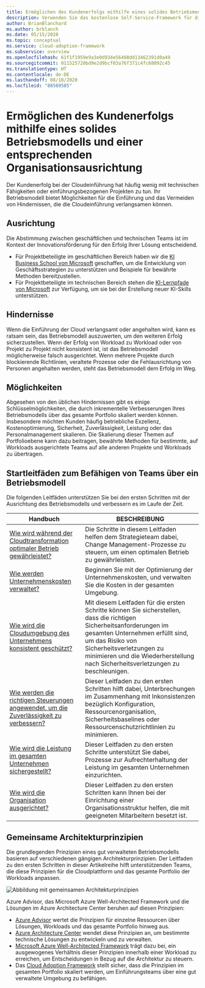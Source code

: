 ```yaml
---
title: Ermöglichen des Kundenerfolgs mithilfe eines solides Betriebsmodells und einer entsprechenden Organisationsausrichtung
description: Verwenden Sie das kostenlose Self-Service-Framework für die Cloudeinführung (Cloud Adoption Framework) und andere Tools, die Sie bei der Entscheidungsfindung im Zusammenhang mit der Cloudeinführung unterstützen und dazu beitragen, den Erfolg von Kunden sicherzustellen.
author: BrianBlanchard
ms.author: brblanch
ms.date: 05/15/2020
ms.topic: conceptual
ms.service: cloud-adoption-framework
ms.subservice: overview
ms.openlocfilehash: 61f1f1959e9a3e0d934e56498dd13462391d0a49
ms.sourcegitcommit: 011525720bd9e2d9bcf03a76f371c4fc68092c45
ms.translationtype: HT
ms.contentlocale: de-DE
ms.lasthandoff: 08/18/2020
ms.locfileid: "88569585"
---
```

# <a name="enable-customer-success-with-a-sound-operating-model-and-organizational-alignment"></a>Ermöglichen des Kundenerfolgs mithilfe eines solides Betriebsmodells und einer entsprechenden Organisationsausrichtung

Der Kundenerfolg bei der Cloudeinführung hat häufig wenig mit technischen Fähigkeiten oder einführungsbezogenen Projekten zu tun. Ihr Betriebsmodell bietet Möglichkeiten für die Einführung und das Vermeiden von Hindernissen, die die Cloudeinführung verlangsamen können.

## <a name="alignment"></a>Ausrichtung

Die Abstimmung zwischen geschäftlichen und technischen Teams ist im Kontext der Innovationsförderung für den Erfolg Ihrer Lösung entscheidend.

- Für Projektbeteiligte im geschäftlichen Bereich haben wir die [KI Business School von Microsoft](https://www.microsoft.com/ai/ai-business-school) geschaffen, um die Entwicklung von Geschäftsstrategien zu unterstützen und Beispiele für bewährte Methoden bereitzustellen.
- Für Projektbeteiligte im technischen Bereich stehen die [KI-Lernpfade von Microsoft](/learn/) zur Verfügung, um sie bei der Erstellung neuer KI-Skills unterstützen.

## <a name="blockers"></a>Hindernisse

Wenn die Einführung der Cloud verlangsamt oder angehalten wird, kann es ratsam sein, das Betriebsmodell auszuwerten, um den weiteren Erfolg sicherzustellen. Wenn der Erfolg von Workload zu Workload oder von Projekt zu Projekt nicht konsistent ist, ist das Betriebsmodell möglicherweise falsch ausgerichtet. Wenn mehrere Projekte durch blockierende Richtlinien, veraltete Prozesse oder die Fehlausrichtung von Personen angehalten werden, steht das Betriebsmodell dem Erfolg im Weg.

## <a name="opportunities"></a>Möglichkeiten

Abgesehen von den üblichen Hindernissen gibt es einige Schlüsselmöglichkeiten, die durch inkrementelle Verbesserungen Ihres Betriebsmodells über das gesamte Portfolio skaliert werden können. Insbesondere möchten Kunden häufig betriebliche Exzellenz, Kostenoptimierung, Sicherheit, Zuverlässigkeit, Leistung oder das Personalmanagement skalieren. Die Skalierung dieser Themen auf Portfolioebene kann dazu beitragen, bewährte Methoden für bestimmte, auf Workloads ausgerichtete Teams auf alle anderen Projekte und Workloads zu übertragen.

## <a name="get-started-guides-to-enable-teams-through-an-operating-model"></a>Startleitfäden zum Befähigen von Teams über ein Betriebsmodell

Die folgenden Leitfäden unterstützen Sie bei den ersten Schritten mit der Ausrichtung des Betriebsmodells und verbessern es im Laufe der Zeit.

| Handbuch                                                                                    | BESCHREIBUNG                                                                                                                               |
|-------------------------------------------------------------------------------------|--------------------------------------------------------------------------------------------------------------------------------|
| [Wie wird während der Cloudtransformation optimaler Betrieb gewährleistet?](./operational-excellence.md)                   | Die Schritte in diesem Leitfaden helfen dem Strategieteam dabei, Change Management-Prozesse zu steuern, um einen optimalen Betrieb zu gewährleisten. |
| [Wie werden Unternehmenskosten verwaltet?](./manage-costs.md)                                          | Beginnen Sie mit der Optimierung der Unternehmenskosten, und verwalten Sie die Kosten in der gesamten Umgebung.                                                                           |
| [Wie wird die Cloudumgebung des Unternehmens konsistent geschützt?](./security.md)             | Mit diesem Leitfaden für die ersten Schritte können Sie sicherstellen, dass die richtigen Sicherheitsanforderungen im gesamten Unternehmen erfüllt sind, um das Risiko von Sicherheitsverletzungen zu minimieren und die Wiederherstellung nach Sicherheitsverletzungen zu beschleunigen.                                       |
| [Wie werden die richtigen Steuerungen angewendet, um die Zuverlässigkeit zu verbessern?](./reliability.md)                   | Dieser Leitfaden zu den ersten Schritten hilft dabei, Unterbrechungen im Zusammenhang mit Inkonsistenzen bezüglich Konfiguration, Ressourcenorganisation, Sicherheitsbaselines oder Ressourcenschutzrichtlinien zu minimieren. |
| [Wie wird die Leistung im gesamten Unternehmen sichergestellt?](./performance.md)                               | Dieser Leitfaden zu den ersten Schritte unterstützt Sie dabei, Prozesse zur Aufrechterhaltung der Leistung im gesamten Unternehmen einzurichten.                               |
| [Wie wird die Organisation ausgerichtet?](./org-alignment.md)                               | Dieser Leitfaden zu den ersten Schritten kann Ihnen bei der Einrichtung einer Organisationsstruktur helfen, die mit geeigneten Mitarbeitern besetzt ist.                               |

## <a name="shared-architecture-principles"></a>Gemeinsame Architekturprinzipien

Die grundlegenden Prinzipien eines gut verwalteten Betriebsmodells basieren auf verschiedenen gängigen Architekturprinzipien. Der Leitfaden zu den ersten Schritten in dieser Artikelreihe hilft unterstützenden Teams, die diese Prinzipien für die Cloudplattform und das gesamte Portfolio der Workloads anpassen.

![Abbildung mit gemeinsamen Architekturprinzipien](../_images/shared-principles.png)

Azure Advisor, das Microsoft Azure Well-Architected Framework und die Lösungen im Azure Architecture Center beruhen auf diesen Prinzipien:

- [Azure Advisor](/azure/advisor/advisor-overview) wertet die Prinzipien für einzelne Ressourcen über Lösungen, Workloads und das gesamte Portfolio hinweg aus.
- [Azure Architecture Center](/azure/architecture/) wendet diese Prinzipien an, um bestimmte technische Lösungen zu entwickeln und zu verwalten.
- [Microsoft Azure Well-Architected Framework](/azure/architecture/framework/) trägt dazu bei, ein ausgewogenes Verhältnis dieser Prinzipien innerhalb einer Workload zu erreichen, um Entscheidungen in Bezug auf die Architektur zu steuern.
- Das [Cloud Adoption Framework](../index.yml) stellt sicher, dass die Prinzipien im gesamten Portfolio skaliert werden, um Einführungsteams über eine gut verwaltete Umgebung zu befähigen.
